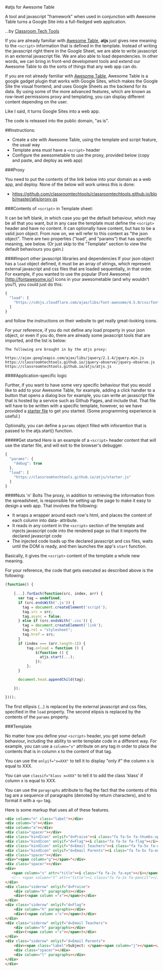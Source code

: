 #atjs for Awesome Table

A tool and javascript "framework" when used in conjunction with Awesome Table turns a Google Site into a full-fledged web application.

…by [Classroom Tech Tools](http://classroomtechtools.com)

If you are already familiar with [Awesome Table](https://sites.google.com/site/scriptsexamples/available-web-apps/awesome-tables), **atjs** just gives new meaning to the `<script>` information that is defined in the template. Instead of writing the javascript right there in the Google Sheet, we are able to write javascript in an external javascript file. We are also able to load dependencies. In other words, we can bring in front-end development tools and extend our Awesome Table to do the sorts of things that any web app can do.

If you are not already familiar with [Awesome Table](https://sites.google.com/site/scriptsexamples/available-web-apps/awesome-tables), Awesome Table is a google gadget plugin that works with Google Sites, which makes the Google Site the visual frontend, and uses Google Sheets as the backend for its data. By using some of the more advanced features, which are known as row-level permissions proxy and templating, you can display different content depending on the user.

Like I said, it turns Google Sites into a web app.

The code is released into the public domain, "as is".

##Instructions:

* Create a site with Awesome Table, using the template and script feature, the usual way
* Template area _must_ have a `<script>` header
* Configure the awesometable to use the proxy, provided below (copy and paste, and deploy as web app)

###Proxy

You need to put the contents of the link below into your domain as a web app, and deploy. None of the below will work unless this is done:

* https://github.com/classroomtechtools/classroomtechtools.github.io/blob/master/atjs/proxy.gs

###Contents of `<script>` in Template sheet:

It can be left blank, in which case you get the default behaviour, which may be all that you want, but in any case the template must define the `<script>` header and have no content. It can optionally have content, but has to be a valid json object. From now on, we will refer to this content as "the json object". There are two properties ("load", and "params") that has specific meaning, see below. (Or just skip to the "Template" section to view the default behaviours you gain.)

####Import other javascript libraries and dependencies
If your json object has a `load` object defined, it must be an array of strings, which represent external javascript and css files that are loaded sequentially, in that order. For example, if you wanted to use the popular (Font Awesome)[http://fontawesome.io/] icons in your awesometable (and why wouldn't you?), you could just do this:

```js
{
  "load": [
    "https://cdnjs.cloudflare.com/ajax/libs/font-awesome/4.5.0/css/font-awesome.css"
  ]
}
```

and follow the instructions on their website to get really great-looking icons.

For your reference, if you do not define any load property in your json object, or even if you do, there are already some javascript tools that are imported, and the list is below:

```
The following are brought in by the atjs proxy:

https://ajax.googleapis.com/ajax/libs/jquery/2.1.4/jquery.min.js
https://classroomtechtools.github.io/jquery-observe/jquery-observe.js
https://classroomtechtools.github.io/atjs/atjs.js
```

####Application-specific logic

Further, if you want to have some very specific behaviour that you would like to add to your Awesome Table, for example, adding a click handler to a button that opens a dialog box for example, you can write an javascript file that is hosted by a service such as Github Pages, and include that. That file will have to be written with a specific template, however, so we have provided a [starter file](https://github.com/classroomtechtools/classroomtechtools.github.io/blob/master/atjs/starter.js) to get you started. (Some programming experience is useful.)

Optionally, you can define a `params` object filled with inforamtion that is passed to the atjs.start() function.

#####Get started
Here is an example of a `<script>` header content that will use the starter file, and will exit to the browser's debugger.

```js
{
  "params": {
    "debug": true
  },
  "load": [
    "https://classroomtechtools.github.io/atjs/starter.js"
  ]
}
```

####Nuts 'n' Bolts
The proxy, in addition to retrieving the information from the spreadsheet, is responsible for setting up the page to make it easy to design a web app. That involves the following:

* It wraps a wrapper around each row's html, and places the content of each column into data- attribute. 
* It reads in any content in the `<script>` section of the template and injects javascript code into the rendered page so that it imports the declared javascript code
* The injected code loads up the declared javascript and css files, waits until the DOM is ready, and then launches the app's `start` function.

Basically, it gives the `<script>` content of the template a whole new meaning.

For your reference, the code that gets executed as described above is the following:

```js
(function() {
    
    [...].forEach(function(src, index, arr) {
      var tag = undefined;
      if (src.endsWith('.js')) {
        tag = document.createElement('script');
        tag.src = src;
        tag.async = false;
      } else if (src.endsWith('.css')) {
        tag = document.createElement('link');
        tag.rel = "stylesheet";
        tag.href = src;
      }
      if (index === (arr.length-1)) {
          tag.onload = function () {
              $(function () {
                atjs.start(...);
              });
          };
      }

      document.head.appendChild(tag);

    });

})();
```

The first ellipsis (...) is replaced by the external javascript and css files, specified in the `load` property. The second elipsis is replaced by the contents of the `params` property.

###Template

No matter how you define your `<script>` header, you get some default behaviour, including the ability to write template code in a different way. For example, you can use a `column="x"` attribute on any tag in order to place the contents that is in column x to the content of that tag.

You can use the `onlyif="x=XXX"` to tell it to display "only if" the column x is equal to XXX.

You can use `classif="klass x=XXX"` to tell it to add the class 'klass' if column x is equal to XXX.

You can use the `paragraphs` attribute to flag the fact that the contents of this tag are a sequence of paragraphs (denoted by return characters), and to format it with a `<p>` tag.

Here is some markup that uses all of these features.

```html
<div column="n" class="label"></div>
<div column="o"></div>
<div column="a"></div>
<div class="spacer"></div>
<div class="kindIcon" onlyif="d=Praise"><i class="fa fa-5x fa-thumbs-up"></i></div>
<div class="kindIcon" onlyif="d=Flag"><i class="fa fa-5x fa-flag"></i></div>
<div class="kindIcon" onlyif="d=Email Teachers"><i class="fa fa-5x fa-envelope-o"></i></div>
<div class="kindIcon" onlyif="d=Email Parents"><i class="fa fa-5x fa-envelope-square"></i></div>
<div class="spacer"></div>
<div>"<span column="g"></span>"</div>
<div class="spacer"></div>
<div>
   <span column="s" attr="title"><i class="fa fa-2x fa-eye"></i></span>&nbsp;
   <!-- <span column="t" attr="title"><i class="fa fa-2x fa-pencil"></i></span> -->
</div>
<div class="siderow" onlyif="d=Praise">
    <div column="h" paragraphs></div>
    <div>(<span column ="x"></span>)</div>
</div>
<div class="siderow" onlyif="d=Flag">
    <div column="h" paragraphs></div>
    <div>(<span column ="x"></span>)</div>
</div>
<div class="siderow" onlyif="d=Email Teachers">
    <div column="h" paragraphs></div>
    <div>(<span column ="x"></span>)</div>
</div>
<div class="siderow" onlyif="d=Email Parents">
    <div><span class="label">Subject: </span><span column="j"></span></div>
    <div class="spacer"></div>
    <div column="l" paragraphs></div>
</div>
</div>
```
